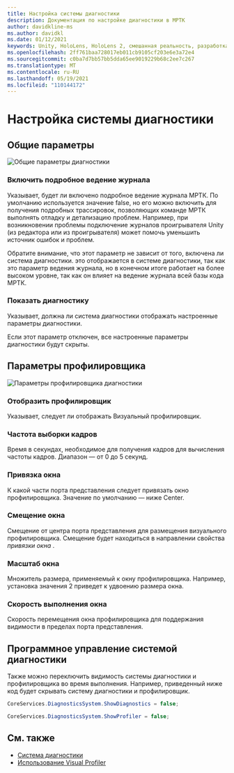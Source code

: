 ```yaml
---
title: Настройка системы диагностики
description: Документация по настройке диагностики в МРТК
author: davidkline-ms
ms.author: davidkl
ms.date: 01/12/2021
keywords: Unity, HoloLens, HoloLens 2, смешанная реальность, разработка, MRTK
ms.openlocfilehash: 2ff761baa728017eb011cb9105cf203e6e3a72e4
ms.sourcegitcommit: c0ba7d7bb57bb5dda65ee9019229b68c2ee7c267
ms.translationtype: MT
ms.contentlocale: ru-RU
ms.lasthandoff: 05/19/2021
ms.locfileid: "110144172"
---
```

# <a name="configuring-the-diagnostics-system"></a>Настройка системы диагностики

## <a name="general-settings"></a>Общие параметры

![Общие параметры диагностики](../images/diagnostics/DiagnosticsGeneralSettings.png)

### <a name="enable-verbose-logging"></a>Включить подробное ведение журнала

Указывает, будет ли включено подробное ведение журнала МРТК. По умолчанию используется значение false, но его можно включить для получения подробных трассировок, позволяющих команде МРТК выполнять отладку и детализацию проблем. Например, при возникновении проблемы подключение журналов проигрывателя Unity (из редактора или из проигрывателя) может помочь уменьшить источник ошибок и проблем.

Обратите внимание, что этот параметр не зависит от того, включена ли система диагностики. это отображается в системе диагностики, так как это параметр ведения журнала, но в конечном итоге работает на более высоком уровне, так как он влияет на ведение журнала всей базы кода МРТК.

### <a name="show-diagnostics"></a>Показать диагностику

Указывает, должна ли система диагностики отображать настроенные параметры диагностики.

Если этот параметр отключен, все настроенные параметры диагностики будут скрыты.

## <a name="profiler-settings"></a>Параметры профилировщика

![Параметры профилировщика диагностики](../images/diagnostics/DiagnosticsProfilerSettings.png)

### <a name="show-profiler"></a>Отобразить профилировщик

Указывает, следует ли отображать Визуальный профилировщик.

### <a name="frame-sample-rate"></a>Частота выборки кадров

Время в секундах, необходимое для получения кадров для вычисления частоты кадров. Диапазон — от 0 до 5 секунд.

### <a name="window-anchor"></a>Привязка окна

К какой части порта представления следует привязать окно профилировщика. Значение по умолчанию — ниже Center.

### <a name="window-offset"></a>Смещение окна

Смещение от центра порта представления для размещения визуального профилировщика. Смещение будет находиться в направлении свойства *привязки окна* .

### <a name="window-scale"></a>Масштаб окна

Множитель размера, применяемый к окну профилировщика. Например, установка значения 2 приведет к удвоению размера окна.

### <a name="window-follow-speed"></a>Скорость выполнения окна

Скорость перемещения окна профилировщика для поддержания видимости в пределах порта представления.

## <a name="programmatically-controlling-the-diagnostics-system"></a>Программное управление системой диагностики

Также можно переключить видимость системы диагностики и профилировщика во время выполнения. Например, приведенный ниже код будет скрывать систему диагностики и профилировщик.

```c#
CoreServices.DiagnosticsSystem.ShowDiagnostics = false;

CoreServices.DiagnosticsSystem.ShowProfiler = false;
```

## <a name="see-also"></a>См. также

- [Система диагностики](diagnostics-system-getting-started.md)
- [Использование Visual Profiler](using-visual-profiler.md)
